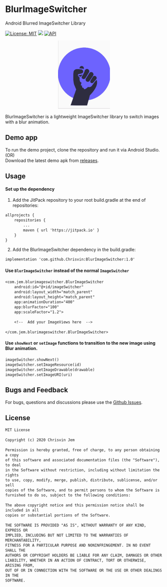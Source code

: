 # BlurImageSwitcher
Android Blurred ImageSwitcher Library

 [![License: MIT](https://img.shields.io/badge/License-MIT-silver.svg)](https://opensource.org/licenses/MIT) [![](https://jitpack.io/v/Chrisvin/BlurImageSwitcher.svg)](https://jitpack.io/#Chrisvin/BlurImageSwitcher) [![API](https://img.shields.io/badge/API-21%2B-blue.svg?style=flat)](https://android-arsenal.com/api?level=21) 

<p align="center">
	<img src="./screenrecording/demo_app.gif" width="33%"/>
</p>

BlurImageSwitcher is a lightweight ImageSwitcher library to switch images with a blur animation.

## Demo app
To run the demo project, clone the repository and run it via Android Studio. 
</br>(OR)
</br>Download the latest demo apk from [releases](https://github.com/Chrisvin/BlurImageSwitcher/releases).

## Usage
#### Set up the dependency
1. Add the JitPack repository to your root build.gradle at the end of repositories:
```
allprojects {
	repositories {
		...
		maven { url 'https://jitpack.io' }
	}
}
```
2. Add the BlurImageSwitcher dependency in the build.gradle:
```
implementation 'com.github.Chrisvin:BlurImageSwitcher:1.0'
```

#### Use `BlurImageSwitcher` instead of the normal `ImageSwitcher`
```
<com.jem.blurimageswitcher.BlurImageSwitcher
    android:id="@+id/imageSwitcher"
    android:layout_width="match_parent"
    android:layout_height="match_parent"
    app:animationDuration="400"
    app:blurFactor="100"
    app:scaleFactor="1.2">

    <!--  Add your ImageViews here  -->

</com.jem.blurimageswitcher.BlurImageSwitcher>
```

#### Use `showNext` or `setImage` functions to transition to the new image using Blur animation.
```
imageSwitcher.showNext()
imageSwitcher.setImageResource(id)
imageSwitcher.setImageDrawable(drawable)
imageSwitcher.setImageURI(uri)
```

## Bugs and Feedback
For bugs, questions and discussions please use the [Github Issues](https://github.com/Chrisvin/BlurImageSwitcher/issues).

## License
```
MIT License

Copyright (c) 2020 Chrisvin Jem

Permission is hereby granted, free of charge, to any person obtaining a copy
of this software and associated documentation files (the "Software"), to deal
in the Software without restriction, including without limitation the rights
to use, copy, modify, merge, publish, distribute, sublicense, and/or sell
copies of the Software, and to permit persons to whom the Software is
furnished to do so, subject to the following conditions:

The above copyright notice and this permission notice shall be included in all
copies or substantial portions of the Software.

THE SOFTWARE IS PROVIDED "AS IS", WITHOUT WARRANTY OF ANY KIND, EXPRESS OR
IMPLIED, INCLUDING BUT NOT LIMITED TO THE WARRANTIES OF MERCHANTABILITY,
FITNESS FOR A PARTICULAR PURPOSE AND NONINFRINGEMENT. IN NO EVENT SHALL THE
AUTHORS OR COPYRIGHT HOLDERS BE LIABLE FOR ANY CLAIM, DAMAGES OR OTHER
LIABILITY, WHETHER IN AN ACTION OF CONTRACT, TORT OR OTHERWISE, ARISING FROM,
OUT OF OR IN CONNECTION WITH THE SOFTWARE OR THE USE OR OTHER DEALINGS IN THE
SOFTWARE.
```
